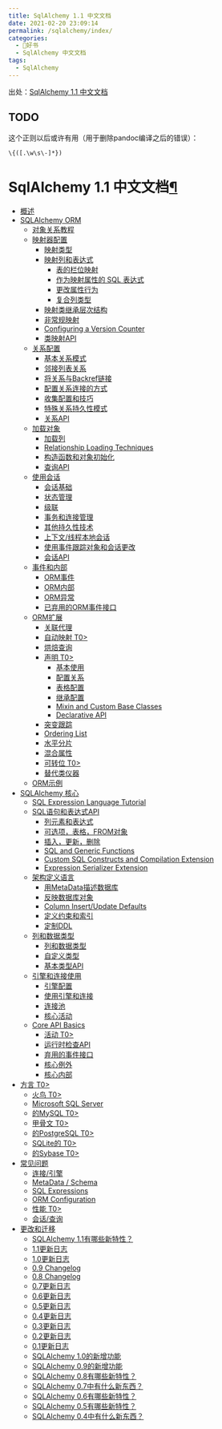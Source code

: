 ```yaml
---
title: SqlAlchemy 1.1 中文文档
date: 2021-02-20 23:09:14
permalink: /sqlalchemy/index/
categories:
  - 📖好书
  - SqlAlchemy 中文文档
tags:
  - SqlAlchemy
---
```

出处：[SqlAlchemy 1.1 中文文档](https://usyiyi.github.io/sqlalchemy-docs-zh/)
## TODO
这个正则以后或许有用（用于删除pandoc编译之后的错误）：
```
\{([.\w\s\-]*})
```

SqlAlchemy 1.1 中文文档[¶](#table-of-contents "Permalink to this headline")
===========================================================================

-   [概述](intro.html)
-   [SQLAlchemy ORM](orm/index.html)
    -   [对象关系教程](orm/tutorial.html)
    -   [映射器配置](orm/mapper_config.html)
        -   [映射类型](orm/mapping_styles.html)
        -   [映射列和表达式](orm/scalar_mapping.html)
            -   [表的栏位映射](orm/mapping_columns.html)
            -   [作为映射属性的 SQL 表达式](orm/mapped_sql_expr.html)
            -   [更改属性行为](orm/mapped_attributes.html)
            -   [复合列类型](orm/composites.html)
        -   [映射类继承层次结构](orm/inheritance.html)
        -   [非常规映射](orm/nonstandard_mappings.html)
        -   [Configuring a Version Counter](orm/versioning.html)
        -   [类映射API](orm/mapping_api.html)
    -   [关系配置](orm/relationships.html)
        -   [基本关系模式](orm/basic_relationships.html)
        -   [邻接列表关系](orm/self_referential.html)
        -   [将关系与Backref链接](orm/backref.html)
        -   [配置关系连接的方式](orm/join_conditions.html)
        -   [收集配置和技巧](orm/collections.html)
        -   [特殊关系持久性模式](orm/relationship_persistence.html)
        -   [关系API](orm/relationship_api.html)
    -   [加载对象](orm/loading_objects.html)
        -   [加载列](orm/loading_columns.html)
        -   [Relationship Loading
            Techniques](orm/loading_relationships.html)
        -   [构造函数和对象初始化](orm/constructors.html)
        -   [查询API](orm/query.html)
    -   [使用会话](orm/session.html)
        -   [会话基础](orm/session_basics.html)
        -   [状态管理](orm/session_state_management.html)
        -   [级联](orm/cascades.html)
        -   [事务和连接管理](orm/session_transaction.html)
        -   [其他持久性技术](orm/persistence_techniques.html)
        -   [上下文/线程本地会话](orm/contextual.html)
        -   [使用事件跟踪对象和会话更改](orm/session_events.html)
        -   [会话API](orm/session_api.html)
    -   [事件和内部](orm/extending.html)
        -   [ORM事件](orm/events.html)
        -   [ORM内部](orm/internals.html)
        -   [ORM异常](orm/exceptions.html)
        -   [已弃用的ORM事件接口](orm/deprecated.html)
    -   [ORM扩展](orm/extensions/index.html)
        -   [关联代理](orm/extensions/associationproxy.html)
        -   [自动映射 T0\>](orm/extensions/automap.html)
        -   [烘焙查询](orm/extensions/baked.html)
        -   [声明 T0\>](orm/extensions/declarative/index.html)
            -   [基本使用](orm/extensions/declarative/basic_use.html)
            -   [配置关系](orm/extensions/declarative/relationships.html)
            -   [表格配置](orm/extensions/declarative/table_config.html)
            -   [继承配置](orm/extensions/declarative/inheritance.html)
            -   [Mixin and Custom Base
                Classes](orm/extensions/declarative/mixins.html)
            -   [Declarative API](orm/extensions/declarative/api.html)
        -   [突变跟踪](orm/extensions/mutable.html)
        -   [Ordering List](orm/extensions/orderinglist.html)
        -   [水平分片](orm/extensions/horizontal_shard.html)
        -   [混合属性](orm/extensions/hybrid.html)
        -   [可转位 T0\>](orm/extensions/indexable.html)
        -   [替代类仪器](orm/extensions/instrumentation.html)
    -   [ORM示例](orm/examples.html)
-   [SQLAlchemy 核心](core/index.html)
    -   [SQL Expression Language Tutorial](core/tutorial.html)
    -   [SQL语句和表达式API](core/expression_api.html)
        -   [列元素和表达式](core/sqlelement.html)
        -   [可选项，表格，FROM对象](core/selectable.html)
        -   [插入，更新，删除](core/dml.html)
        -   [SQL and Generic Functions](core/functions.html)
        -   [Custom SQL Constructs and Compilation
            Extension](core/compiler.html)
        -   [Expression Serializer Extension](core/serializer.html)
    -   [架构定义语言](core/schema.html)
        -   [用MetaData描述数据库](core/metadata.html)
        -   [反映数据库对象](core/reflection.html)
        -   [Column Insert/Update Defaults](core/defaults.html)
        -   [定义约束和索引](core/constraints.html)
        -   [定制DDL](core/ddl.html)
    -   [列和数据类型](core/types.html)
        -   [列和数据类型](core/type_basics.html)
        -   [自定义类型](core/custom_types.html)
        -   [基本类型API](core/type_api.html)
    -   [引擎和连接使用](core/engines_connections.html)
        -   [引擎配置](core/engines.html)
        -   [使用引擎和连接](core/connections.html)
        -   [连接池](core/pooling.html)
        -   [核心活动](core/events.html)
    -   [Core API Basics](core/api_basics.html)
        -   [活动 T0\>](core/event.html)
        -   [运行时检查API](core/inspection.html)
        -   [弃用的事件接口](core/interfaces.html)
        -   [核心例外](core/exceptions.html)
        -   [核心内部](core/internals.html)
-   [方言 T0\>](dialects/index.html)
    -   [火鸟 T0\>](dialects/firebird.html)
    -   [Microsoft SQL Server](dialects/mssql.html)
    -   [的MySQL T0\>](dialects/mysql.html)
    -   [甲骨文 T0\>](dialects/oracle.html)
    -   [的PostgreSQL T0\>](dialects/postgresql.html)
    -   [SQLite的 T0\>](dialects/sqlite.html)
    -   [的Sybase T0\>](dialects/sybase.html)
-   [常见问题](faq/index.html)
    -   [连接/引擎](faq/connections.html)
    -   [MetaData / Schema](faq/metadata_schema.html)
    -   [SQL Expressions](faq/sqlexpressions.html)
    -   [ORM Configuration](faq/ormconfiguration.html)
    -   [性能 T0\>](faq/performance.html)
    -   [会话/查询](faq/sessions.html)
-   [更改和迁移](changelog/index.html)
    -   [SQLAlchemy 1.1有哪些新特性？](changelog/migration_11.html)
    -   [1.1更新日志](changelog/changelog_11.html)
    -   [1.0更新日志](changelog/changelog_10.html)
    -   [0.9 Changelog](changelog/changelog_09.html)
    -   [0.8 Changelog](changelog/changelog_08.html)
    -   [0.7更新日志](changelog/changelog_07.html)
    -   [0.6更新日志](changelog/changelog_06.html)
    -   [0.5更新日志](changelog/changelog_05.html)
    -   [0.4更新日志](changelog/changelog_04.html)
    -   [0.3更新日志](changelog/changelog_03.html)
    -   [0.2更新日志](changelog/changelog_02.html)
    -   [0.1更新日志](changelog/changelog_01.html)
    -   [SQLAlchemy 1.0的新增功能](changelog/migration_10.html)
    -   [SQLAlchemy 0.9的新增功能](changelog/migration_09.html)
    -   [SQLAlchemy 0.8有哪些新特性？](changelog/migration_08.html)
    -   [SQLAlchemy 0.7中有什么新东西？](changelog/migration_07.html)
    -   [SQLAlchemy 0.6有哪些新特性？](changelog/migration_06.html)
    -   [SQLAlchemy 0.5有哪些新特性？](changelog/migration_05.html)
    -   [SQLAlchemy 0.4中有什么新东西？](changelog/migration_04.html)

